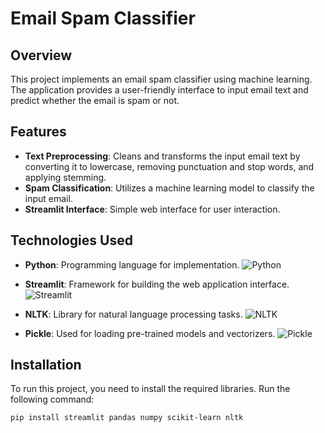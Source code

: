 # Email Spam Classifier

## Overview

This project implements an email spam classifier using machine learning. The application provides a user-friendly interface to input email text and predict whether the email is spam or not.

## Features

- **Text Preprocessing**: Cleans and transforms the input email text by converting it to lowercase, removing punctuation and stop words, and applying stemming.
- **Spam Classification**: Utilizes a machine learning model to classify the input email.
- **Streamlit Interface**: Simple web interface for user interaction.

## Technologies Used

- **Python**: Programming language for implementation.
  ![Python](https://img.shields.io/badge/Python-%23ffffff.svg?style=for-the-badge&logo=Python&logoColor=blue)

- **Streamlit**: Framework for building the web application interface.
  ![Streamlit](https://img.shields.io/badge/Streamlit-%23ffffff.svg?style=for-the-badge&logo=Streamlit&logoColor=orange)

- **NLTK**: Library for natural language processing tasks.
  ![NLTK](https://img.shields.io/badge/NLTK-%23ffffff.svg?style=for-the-badge&logo=NLTK&logoColor=blue)

- **Pickle**: Used for loading pre-trained models and vectorizers.
  ![Pickle](https://img.shields.io/badge/Pickle-%23ffffff.svg?style=for-the-badge&logo=Pickle&logoColor=blue)

## Installation

To run this project, you need to install the required libraries. Run the following command:

```bash
pip install streamlit pandas numpy scikit-learn nltk

